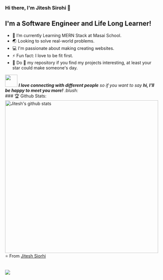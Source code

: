### Hi there, I'm Jitesh Sirohi 👋


## I'm a Software Engineer and Life Long Learner!
- 🌱 I’m currently Learning MERN Stack at Masai School.
- 🌏 Looking to solve real-world problems.
- 💻 I'm passionate about making creating websites.
- ⚡ Fun fact: I love to be fit first.
- 🙏 Do 🌟 my repository if you find my projects interesting, at least your star could make someone's day.<br/>
<img src="https://media.giphy.com/media/LnQjpWaON8nhr21vNW/giphy.gif" width="40"> 
<em><b>I love connecting with different people</b> so if you want to say <b>hi, I'll be happy to meet you more!</b> :blush:</em>

<br/>
### 🏆 Github Stats:
  <a href="https://github.com/jitesh-95?tab=repositories">
    <img width="500" height="auto" align="left" alt="Jitesh's github stats" 
         src="https://github-readme-stats.vercel.app/api?username=jitesh-95&show_icons=true&theme=algolia&count_private=true" />
  </a>
<br/>


[linkedin]: https://www.linkedin.com/in/jitesh-sirohi-ba4636136
[gmail]: mailto:1995sirohis@gmail.com
<br/>

⭐️ From [Jitesh Siorhi](https://github.com/jitesh-95)

<br/>
<img src="https://i.imgur.com/rilHVxA.png"> 
